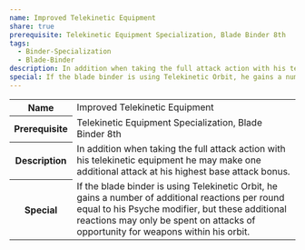 ```yaml
---
name: Improved Telekinetic Equipment
share: true
prerequisite: Telekinetic Equipment Specialization, Blade Binder 8th
tags:
  - Binder-Specialization
  - Blade-Binder
description: In addition when taking the full attack action with his telekinetic equipment he may make one additional attack at his highest base attack bonus.
special: If the blade binder is using Telekinetic Orbit, he gains a number of additional reactions per round equal to his Psyche modifier, but these additional reactions may only be spent on attacks of opportunity for weapons within his orbit.
---
```

<p><span dir="ltr" style="overflow-x: auto;"><table><tbody><tr><th dir="ltr">Name</th><td dir="ltr">Improved Telekinetic Equipment</td></tr><tr><th dir="ltr">Prerequisite</th><td dir="ltr">Telekinetic Equipment Specialization, Blade Binder 8th</td></tr><tr><th dir="ltr">Description</th><td dir="ltr">In addition when taking the full attack action with his telekinetic equipment he may make one additional attack at his highest base attack bonus.</td></tr><tr><th dir="ltr">Special</th><td dir="ltr">If the blade binder is using Telekinetic Orbit, he gains a number of additional reactions per round equal to his Psyche modifier, but these additional reactions may only be spent on attacks of opportunity for weapons within his orbit.</td></tr></tbody></table></span></p>